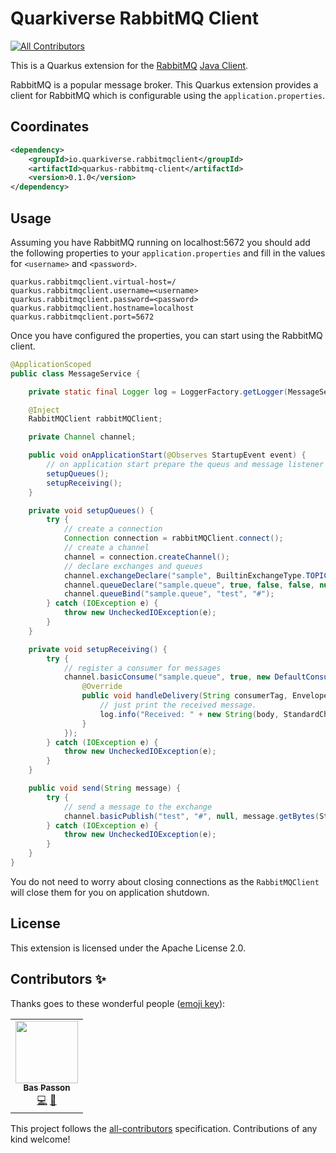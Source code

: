 # Quarkiverse RabbitMQ Client
<!-- ALL-CONTRIBUTORS-BADGE:START - Do not remove or modify this section -->
[![All Contributors](https://img.shields.io/badge/all_contributors-1-orange.svg?style=flat-square)](#contributors-)
<!-- ALL-CONTRIBUTORS-BADGE:END -->
This is a Quarkus extension for the [RabbitMQ](https://www.rabbitmq.com/) [Java Client](https://rabbitmq.com/api-guide.html).

RabbitMQ is a popular message broker. This Quarkus extension provides a client for RabbitMQ which is configurable using the `application.properties`.

## Coordinates

```xml
<dependency>
    <groupId>io.quarkiverse.rabbitmqclient</groupId>
    <artifactId>quarkus-rabbitmq-client</artifactId>
    <version>0.1.0</version>
</dependency>
```

## Usage
Assuming you have RabbitMQ running on localhost:5672 you should add the following properties to your `application.properties` and fill in the values for `<username>` and `<password>`.

```properties
quarkus.rabbitmqclient.virtual-host=/
quarkus.rabbitmqclient.username=<username>
quarkus.rabbitmqclient.password=<password>
quarkus.rabbitmqclient.hostname=localhost
quarkus.rabbitmqclient.port=5672
```
Once you have configured the properties, you can start using the RabbitMQ client.

```java
@ApplicationScoped
public class MessageService {

    private static final Logger log = LoggerFactory.getLogger(MessageService.class);

    @Inject
    RabbitMQClient rabbitMQClient;

    private Channel channel;

    public void onApplicationStart(@Observes StartupEvent event) {
        // on application start prepare the queus and message listener
        setupQueues();
        setupReceiving();
    }

    private void setupQueues() {
        try {
            // create a connection
            Connection connection = rabbitMQClient.connect();
            // create a channel
            channel = connection.createChannel();
            // declare exchanges and queues
            channel.exchangeDeclare("sample", BuiltinExchangeType.TOPIC, true);
            channel.queueDeclare("sample.queue", true, false, false, null);
            channel.queueBind("sample.queue", "test", "#");
        } catch (IOException e) {
            throw new UncheckedIOException(e);
        }
    }

    private void setupReceiving() {
        try {
            // register a consumer for messages
            channel.basicConsume("sample.queue", true, new DefaultConsumer(channel) {
                @Override
                public void handleDelivery(String consumerTag, Envelope envelope, AMQP.BasicProperties properties, byte[] body) throws IOException {
                    // just print the received message.
                    log.info("Received: " + new String(body, StandardCharsets.UTF_8));
                }
            });
        } catch (IOException e) {
            throw new UncheckedIOException(e);
        }
    }

    public void send(String message) {
        try {
            // send a message to the exchange
            channel.basicPublish("test", "#", null, message.getBytes(StandardCharsets.UTF_8));
        } catch (IOException e) {
            throw new UncheckedIOException(e);
        }
    }
}
```

You do not need to worry about closing connections as the `RabbitMQClient` will close them for you on application shutdown.

## License
This extension is licensed under the Apache License 2.0.

## Contributors ✨

Thanks goes to these wonderful people ([emoji key](https://allcontributors.org/docs/en/emoji-key)):

<!-- ALL-CONTRIBUTORS-LIST:START - Do not remove or modify this section -->
<!-- prettier-ignore-start -->
<!-- markdownlint-disable -->
<table>
  <tr>
    <td align="center"><a href="https://github.com/bpasson"><img src="https://avatars.githubusercontent.com/u/6814512?v=4?s=100" width="100px;" alt=""/><br /><sub><b>Bas Passon</b></sub></a><br /><a href="https://github.com/quarkiverse/quarkus-rabbitmq-client/commits?author=bpasson" title="Code">💻</a> <a href="#maintenance-bpasson" title="Maintenance">🚧</a></td>
  </tr>
</table>

<!-- markdownlint-restore -->
<!-- prettier-ignore-end -->

<!-- ALL-CONTRIBUTORS-LIST:END -->

This project follows the [all-contributors](https://github.com/all-contributors/all-contributors) specification. Contributions of any kind welcome!